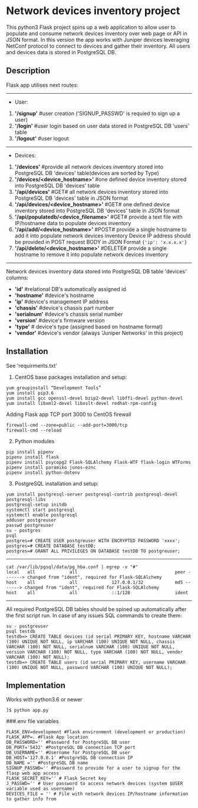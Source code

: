 # Network devices inventory project
This python3 Flask project spins up a web application to allow user to populate and consume network devices inventory over web page or API in JSON format.
In this version the app works with Juniper devices leveraging NetConf protocol to connect to devices and gather their inventory.
All users and devices data is stored in PostgreSQL DB.

## Description
Flask app utilises next routes:
***
* User:
1. **'/signup'** #user creation ('SIGNUP_PASSWD' is requied to sign up a user)
2. **'/login'** #user login based on user data stored in PostgreSQL DB 'users' table
3. **'/logout'** #user logout
***
* Devices:
1. **'/devices'** #provide all network devices inventory stored into PostgreSQL DB 'devices' table(devices are sorted by Type)
2. **'/devices/<device_hostname>'** #one defined device inventory stored into PostgreSQL DB 'devices' table
3. **'/api/devices'** #GET# all network devices inventory stored into PostgreSQL DB 'devices' table in JSON format
4. **'/api/devices/<device_hostname>'** #GET# one defined device inventory stored into PostgreSQL DB 'devices' table in JSON format
5. **'/api/populatedb/<device_filename>'** #GET# provide a text file with IP/hostname data to populate devices inventory
6. **'/api/add/<device_hostname>'** #POST# provide a single hostname to add it into populate network devices inventory
   Device IP address should be provided in POST request BODY in JSON Format ```{'ip': 'x.x.x.x'}```
7. **'/api/delete/<device_hostname>'** #DELETE# provide a single hostname to remove it into populate network devices inventory
***

Network devices inventory data stored into PostgreSQL DB table 'devices' columns:
* **'id'** #relational DB's automatically assigned id 
* **'hostname'** #device's hostname
* **'ip'** #device's management IP address
* **'chassis'** #device's chassis part number
* **'serialnum'** #device's chassis serial number
* **'version'** #device's firmware version
* **'type'** # device's type (assigned based on hostname format)
* **'vendor'** #device's vendor (always 'Juniper Networks' in this project)

## Installation
See 'requirments.txt'

1. CentOS base packages installation and setup:
```
yum groupinstall “Development Tools”
yum install pip3.6
yum install gcc openssl-devel bzip2-devel libffi-devel python-devel
yum install libxml2-devel libxslt-devel redhat-rpm-config
```
Adding Flask app TCP port 3000 to CentOS firewall
```
firewall-cmd --zone=public --add-port=3000/tcp
firewall-cmd --reload
```
2. Python modules
```
pip install pipenv
pipenv install flask
pipenv install psycopg2 Flask-SQLAlchemy Flask-WTF flask-login WTForms
pipenv install paramiko junos-eznc
pipenv install python-dotenv
```
3. PostgreSQL installation and setup:
```
yum install postgresql-server postgresql-contrib postgresql-devel postgresql-libs
postgresql-setup initdb
systemctl start postgresql
systemctl enable postgresql
adduser postgreuser
passwd postgreuser
su - postgres
psql
postgres=# CREATE USER postgreuser WITH ENCRYPTED PASSWORD 'xxxx';
postgres=# CREATE DATABASE testDB;
postgres=# GRANT ALL PRIVILEGES ON DATABASE testDB TO postgreuser;
```
***
```
cat /var/lib/pgsql/data/pg_hba.conf | egrep -v "#"
local   all             all                                     peer -------> changed from "ident", required for Flask-SQLAlchemy
host    all             all             127.0.0.1/32            md5 -------> changed from "ident", required for Flask-SQLAlchemy
host    all             all             ::1/128                 ident
```
***
All required PostgreSQL DB tables should be spined up automatically after the first script run.
In case of any issues SQL commands to create them:
```
su - postgreuser
psql testdb
testdb=> CREATE TABLE devices (id serial PRIMARY KEY, hostname VARCHAR (100) UNIQUE NOT NULL, ip VARCHAR (100) UNIQUE NOT NULL, chassis VARCHAR (100) NOT NULL, serialnum VARCHAR (100) UNIQUE NOT NULL, version VARCHAR (100) NOT NULL, type VARCHAR (100) NOT NULL, vendor VARCHAR (100) NOT NULL);
testdb=> CREATE TABLE users (id serial PRIMARY KEY, username VARCHAR (100) UNIQUE NOT NULL, password VARCHAR (100) UNIQUE NOT NULL);
```
## Implementation
Works with python3.6 or newer
```
]$ python app.py 
```
###.env file variables
```
FLASK_ENV=development #Flask environment (development or production)
FLASK_APP=. #Flask App location
DB_PASSWORD='' #Password for PostgreSQL DB user
DB_PORT='5432' #PostgreSQL DB connection TCP port
DB_USERNAME='' #Username for PostgreSQL DB user
DB_HOST='127.0.0.1' #PostgreSQL DB connection IP
DB_NAME ='' #PostgreSQL DB name
SIGNUP_PASSWD='' #Password to provide for a user to signup for the flasp web app access
FLASK_SECRET_KEY='' # Flask Secret key
J_PASSWD='' # User password to access network devices (system $USER variable used as username)
DEVICES_FILE = '' # File with network devices IP/hostname information to gather info from
```